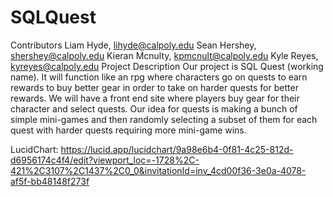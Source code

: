 # SQLQuest
Contributors
Liam Hyde, lihyde@calpoly.edu
Sean Hershey, shershey@calpoly.edu
Kieran Mcnulty, kpmcnult@calpoly.edu
Kyle Reyes, kyreyes@calpoly.edu
Project Description
Our project is SQL Quest (working name). It will function like an rpg
where characters go on quests to earn rewards to buy better gear
in order to take on harder quests for better rewards. We will have a 
front end site where players buy gear for their character and select quests. 
Our idea for quests is making a bunch of simple mini-games and then randomly 
selecting a subset of them for each quest with harder quests requiring more
mini-game wins.

LucidChart: https://lucid.app/lucidchart/9a98e6b4-0f81-4c25-812d-d6956174c4f4/edit?viewport_loc=-1728%2C-421%2C3107%2C1437%2C0_0&invitationId=inv_4cd00f36-3e0a-4078-af5f-bb48148f273f
